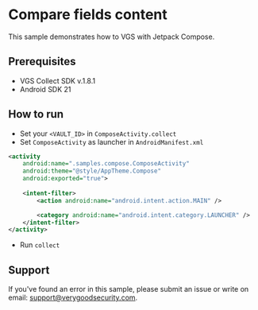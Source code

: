 # Compare fields content

This sample demonstrates how to VGS with Jetpack Compose.

## Prerequisites

- VGS Collect SDK v.1.8.1
- Android SDK 21

## How to run

- Set your `<VAULT_ID>` in `ComposeActivity.collect`
- Set `ComposeActivity` as launcher in `AndroidManifest.xml`
```xml
<activity
    android:name=".samples.compose.ComposeActivity"
    android:theme="@style/AppTheme.Compose"
    android:exported="true">
    
    <intent-filter>
        <action android:name="android.intent.action.MAIN" />

        <category android:name="android.intent.category.LAUNCHER" />
    </intent-filter>
</activity>
```
- Run `collect`

## Support

If you've found an error in this sample, please submit an issue or write on email: support@verygoodsecurity.com.